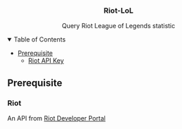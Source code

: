 <h3 align="center">Riot-LoL</h3>
<p align="center">Query Riot League of Legends statistic</p>


<!-- TABLE OF CONTENTS -->
<details open="open">
  <summary>Table of Contents</summary>
  <ul>
    <li>
      <a href="#prerequisite">Prerequisite</a>
      <ul>
        <li><a href="#Riot">Riot API Key</a></li>
      </ul>
    </li>
  </ul>
</details>

<!-- PREREQUISITE -->
## Prerequisite

### Riot
An API from [Riot Developer Portal](https://developer.riotgames.com/)
